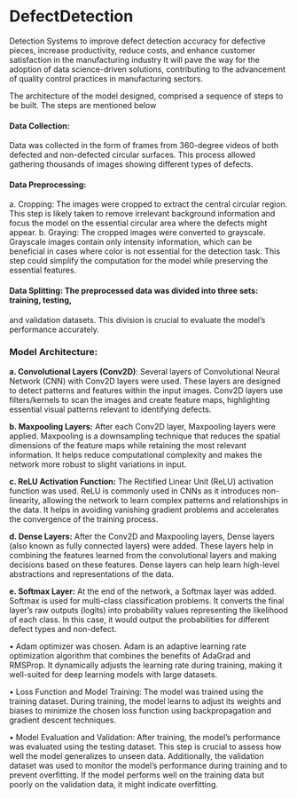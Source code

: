 # DefectDetection

Detection Systems to improve defect detection accuracy for defective pieces, increase productivity, reduce costs, and enhance customer satisfaction in the manufacturing industry It will pave the way for the adoption of data
science-driven solutions, contributing to the advancement of quality control practices
in manufacturing sectors.

The architecture of the model designed, comprised a sequence of steps to be built. The steps
are mentioned below
#### Data Collection: 
Data was collected in the form of frames from 360-degree videos
of both defected and non-defected circular surfaces. This process allowed gathering
thousands of images showing different types of defects.
#### Data Preprocessing:
a. Cropping: The images were cropped to extract the central circular region. This
step is likely taken to remove irrelevant background information and focus the model
on the essential circular area where the defects might appear. b. Graying: The cropped
images were converted to grayscale. Grayscale images contain only intensity information, which can be beneficial in cases where color is not essential for the detection task.
This step could simplify the computation for the model while preserving the essential
features.
#### Data Splitting: The preprocessed data was divided into three sets: training, testing,
and validation datasets. This division is crucial to evaluate the model’s performance
accurately.
 ### Model Architecture:
**a. Convolutional Layers (Conv2D)**: Several layers of Convolutional Neural Network
(CNN) with Conv2D layers were used. These layers are designed to detect patterns and
features within the input images. Conv2D layers use filters/kernels to scan the images
and create feature maps, highlighting essential visual patterns relevant to identifying
defects.


**b. Maxpooling Layers:** After each Conv2D layer, Maxpooling layers were applied.
Maxpooling is a downsampling technique that reduces the spatial dimensions of the
feature maps while retaining the most relevant information. It helps reduce computational complexity and makes the network more robust to slight variations in input.

**c. ReLU Activation Function:** The Rectified Linear Unit (ReLU) activation function
was used. ReLU is commonly used in CNNs as it introduces non-linearity, allowing
the network to learn complex patterns and relationships in the data. It helps in avoiding
vanishing gradient problems and accelerates the convergence of the training process.

**d. Dense Layers:** After the Conv2D and Maxpooling layers, Dense layers (also known
as fully connected layers) were added. These layers help in combining the features
learned from the convolutional layers and making decisions based on these features.
Dense layers can help learn high-level abstractions and representations of the data.

**e. Softmax Layer:** At the end of the network, a Softmax layer was added. Softmax
is used for multi-class classification problems. It converts the final layer’s raw outputs
(logits) into probability values representing the likelihood of each class. In this case,
it would output the probabilities for different defect types and non-defect.

• Adam optimizer was chosen. Adam is an adaptive learning rate optimization algorithm that combines the benefits of AdaGrad and RMSProp. It dynamically adjusts
the learning rate during training, making it well-suited for deep learning models with
large datasets.

• Loss Function and Model Training: The model was trained using the training dataset.
During training, the model learns to adjust its weights and biases to minimize the chosen loss function using backpropagation and gradient descent techniques.

• Model Evaluation and Validation: After training, the model’s performance was evaluated using the testing dataset. This step is crucial to assess how well the model generalizes to unseen data. Additionally, the validation dataset was used to monitor the
model’s performance during training and to prevent overfitting. If the model performs
well on the training data but poorly on the validation data, it might indicate overfitting.
